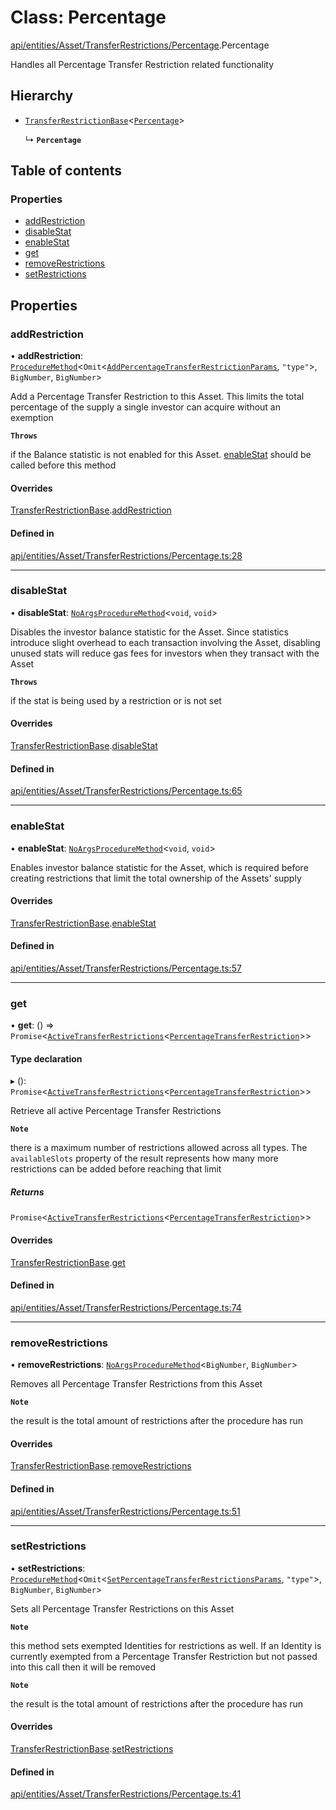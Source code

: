 # Class: Percentage

[api/entities/Asset/TransferRestrictions/Percentage](../wiki/api.entities.Asset.TransferRestrictions.Percentage).Percentage

Handles all Percentage Transfer Restriction related functionality

## Hierarchy

- [`TransferRestrictionBase`](../wiki/api.entities.Asset.TransferRestrictions.TransferRestrictionBase.TransferRestrictionBase)<[`Percentage`](../wiki/types.TransferRestrictionType#percentage)\>

  ↳ **`Percentage`**

## Table of contents

### Properties

- [addRestriction](../wiki/api.entities.Asset.TransferRestrictions.Percentage.Percentage#addrestriction)
- [disableStat](../wiki/api.entities.Asset.TransferRestrictions.Percentage.Percentage#disablestat)
- [enableStat](../wiki/api.entities.Asset.TransferRestrictions.Percentage.Percentage#enablestat)
- [get](../wiki/api.entities.Asset.TransferRestrictions.Percentage.Percentage#get)
- [removeRestrictions](../wiki/api.entities.Asset.TransferRestrictions.Percentage.Percentage#removerestrictions)
- [setRestrictions](../wiki/api.entities.Asset.TransferRestrictions.Percentage.Percentage#setrestrictions)

## Properties

### addRestriction

• **addRestriction**: [`ProcedureMethod`](../wiki/types.ProcedureMethod)<`Omit`<[`AddPercentageTransferRestrictionParams`](../wiki/api.procedures.types#addpercentagetransferrestrictionparams), ``"type"``\>, `BigNumber`, `BigNumber`\>

Add a Percentage Transfer Restriction to this Asset. This limits the total percentage of the supply
a single investor can acquire without an exemption

**`Throws`**

 if the Balance statistic is not enabled for this Asset. [enableStat](../wiki/api.entities.Asset.TransferRestrictions.Percentage.Percentage#enablestat) should be called before this method

#### Overrides

[TransferRestrictionBase](../wiki/api.entities.Asset.TransferRestrictions.TransferRestrictionBase.TransferRestrictionBase).[addRestriction](../wiki/api.entities.Asset.TransferRestrictions.TransferRestrictionBase.TransferRestrictionBase#addrestriction)

#### Defined in

[api/entities/Asset/TransferRestrictions/Percentage.ts:28](https://github.com/PolymeshAssociation/polymesh-sdk/blob/2d3ac2ae/src/api/entities/Asset/TransferRestrictions/Percentage.ts#L28)

___

### disableStat

• **disableStat**: [`NoArgsProcedureMethod`](../wiki/types.NoArgsProcedureMethod)<`void`, `void`\>

Disables the investor balance statistic for the Asset. Since statistics introduce slight overhead to each transaction
involving the Asset, disabling unused stats will reduce gas fees for investors when they transact with the Asset

**`Throws`**

 if the stat is being used by a restriction or is not set

#### Overrides

[TransferRestrictionBase](../wiki/api.entities.Asset.TransferRestrictions.TransferRestrictionBase.TransferRestrictionBase).[disableStat](../wiki/api.entities.Asset.TransferRestrictions.TransferRestrictionBase.TransferRestrictionBase#disablestat)

#### Defined in

[api/entities/Asset/TransferRestrictions/Percentage.ts:65](https://github.com/PolymeshAssociation/polymesh-sdk/blob/2d3ac2ae/src/api/entities/Asset/TransferRestrictions/Percentage.ts#L65)

___

### enableStat

• **enableStat**: [`NoArgsProcedureMethod`](../wiki/types.NoArgsProcedureMethod)<`void`, `void`\>

Enables investor balance statistic for the Asset, which is required before creating restrictions
that limit the total ownership of the Assets' supply

#### Overrides

[TransferRestrictionBase](../wiki/api.entities.Asset.TransferRestrictions.TransferRestrictionBase.TransferRestrictionBase).[enableStat](../wiki/api.entities.Asset.TransferRestrictions.TransferRestrictionBase.TransferRestrictionBase#enablestat)

#### Defined in

[api/entities/Asset/TransferRestrictions/Percentage.ts:57](https://github.com/PolymeshAssociation/polymesh-sdk/blob/2d3ac2ae/src/api/entities/Asset/TransferRestrictions/Percentage.ts#L57)

___

### get

• **get**: () => `Promise`<[`ActiveTransferRestrictions`](../wiki/types.ActiveTransferRestrictions)<[`PercentageTransferRestriction`](../wiki/types.PercentageTransferRestriction)\>\>

#### Type declaration

▸ (): `Promise`<[`ActiveTransferRestrictions`](../wiki/types.ActiveTransferRestrictions)<[`PercentageTransferRestriction`](../wiki/types.PercentageTransferRestriction)\>\>

Retrieve all active Percentage Transfer Restrictions

**`Note`**

 there is a maximum number of restrictions allowed across all types.
  The `availableSlots` property of the result represents how many more restrictions can be added
  before reaching that limit

##### Returns

`Promise`<[`ActiveTransferRestrictions`](../wiki/types.ActiveTransferRestrictions)<[`PercentageTransferRestriction`](../wiki/types.PercentageTransferRestriction)\>\>

#### Overrides

[TransferRestrictionBase](../wiki/api.entities.Asset.TransferRestrictions.TransferRestrictionBase.TransferRestrictionBase).[get](../wiki/api.entities.Asset.TransferRestrictions.TransferRestrictionBase.TransferRestrictionBase#get)

#### Defined in

[api/entities/Asset/TransferRestrictions/Percentage.ts:74](https://github.com/PolymeshAssociation/polymesh-sdk/blob/2d3ac2ae/src/api/entities/Asset/TransferRestrictions/Percentage.ts#L74)

___

### removeRestrictions

• **removeRestrictions**: [`NoArgsProcedureMethod`](../wiki/types.NoArgsProcedureMethod)<`BigNumber`, `BigNumber`\>

Removes all Percentage Transfer Restrictions from this Asset

**`Note`**

 the result is the total amount of restrictions after the procedure has run

#### Overrides

[TransferRestrictionBase](../wiki/api.entities.Asset.TransferRestrictions.TransferRestrictionBase.TransferRestrictionBase).[removeRestrictions](../wiki/api.entities.Asset.TransferRestrictions.TransferRestrictionBase.TransferRestrictionBase#removerestrictions)

#### Defined in

[api/entities/Asset/TransferRestrictions/Percentage.ts:51](https://github.com/PolymeshAssociation/polymesh-sdk/blob/2d3ac2ae/src/api/entities/Asset/TransferRestrictions/Percentage.ts#L51)

___

### setRestrictions

• **setRestrictions**: [`ProcedureMethod`](../wiki/types.ProcedureMethod)<`Omit`<[`SetPercentageTransferRestrictionsParams`](../wiki/api.procedures.types.SetPercentageTransferRestrictionsParams), ``"type"``\>, `BigNumber`, `BigNumber`\>

Sets all Percentage Transfer Restrictions on this Asset

**`Note`**

 this method sets exempted Identities for restrictions as well. If an Identity is currently exempted from a Percentage Transfer Restriction
but not passed into this call then it will be removed

**`Note`**

 the result is the total amount of restrictions after the procedure has run

#### Overrides

[TransferRestrictionBase](../wiki/api.entities.Asset.TransferRestrictions.TransferRestrictionBase.TransferRestrictionBase).[setRestrictions](../wiki/api.entities.Asset.TransferRestrictions.TransferRestrictionBase.TransferRestrictionBase#setrestrictions)

#### Defined in

[api/entities/Asset/TransferRestrictions/Percentage.ts:41](https://github.com/PolymeshAssociation/polymesh-sdk/blob/2d3ac2ae/src/api/entities/Asset/TransferRestrictions/Percentage.ts#L41)
